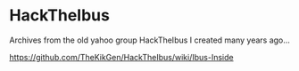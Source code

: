 # HackTheIbus


Archives from the old yahoo group HackTheIbus I created many years ago...


https://github.com/TheKikGen/HackTheIbus/wiki/Ibus-Inside

